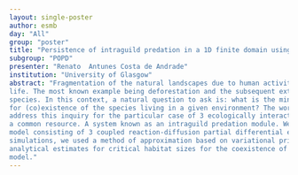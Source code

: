 ```yaml
---
layout: single-poster
author: esmb
day: "All"
group: "poster"
title: "Persistence of intraguild predation in a 1D finite domain using variational approximations"
subgroup: "POPD"
presenter: "Renato  Antunes Costa de Andrade"
institution: "University of Glasgow"
abstract: "Fragmentation of the natural landscapes due to human activity has an undeniable undeniable eundeniable effect over the wildlife. The most known example being deforestation and the subsequent extinction of forest inhabiting species. In this context, a natural question to ask is: what is the minimum habitat size that allows for (co)existence of the species living in a given environment? The work described here then sought to address this inquiry for the particular case of 3 ecologically interacting species: a prey, its predator and a common resource. A system known as an intraguild predation module. We proposed and studied a model consisting of 3 coupled reaction-di_x000B_usion partial differential equations. In addition to numerical simulations, we used a method of approximation based on variational principles capable of providing analytical estimates for critical habitat sizes for the coexistence of the species involved in the proposed model.
life. The most known example being deforestation and the subsequent extinction of forest inhabiting
species. In this context, a natural question to ask is: what is the minimum habitat size that allows
for (co)existence of the species living in a given environment? The work described here then sought to
address this inquiry for the particular case of 3 ecologically interacting species: a prey, its predator and
a common resource. A system known as an intraguild predation module. We proposed and studied a
model consisting of 3 coupled reaction-diffusion partial differential equations. In addition to numerical
simulations, we used a method of approximation based on variational principles capable of providing
analytical estimates for critical habitat sizes for the coexistence of the species involved in the proposed
model."
---
```

